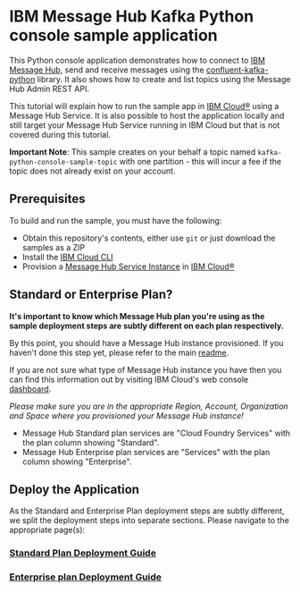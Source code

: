 # IBM Message Hub Kafka Python console sample application
This Python console application demonstrates how to connect to [IBM Message Hub](https://console.ng.bluemix.net/docs/services/MessageHub/index.html), send and receive messages using the [confluent-kafka-python](https://github.com/confluentinc/confluent-kafka-python) library. It also shows how to create and list topics using the Message Hub Admin REST API.

This tutorial will explain how to run the sample app in [IBM Cloud®](https://console.ng.bluemix.net/) using a Message Hub Service. It is also possible to host the application locally and still target your Message Hub Service running in IBM Cloud but that is not covered during this tutorial.

__Important Note__: This sample creates on your behalf a topic named `kafka-python-console-sample-topic` with one partition - this will incur a fee if the topic does not already exist on your account.

## Prerequisites
To build and run the sample, you must have the following:

* Obtain this repository's contents, either use `git` or just download the samples as a ZIP
* Install the [IBM Cloud CLI](https://console.bluemix.net/docs/cli/reference/bluemix_cli/download_cli.html)
* Provision a [Message Hub Service Instance](https://console.ng.bluemix.net/catalog/services/message-hub/) in [IBM Cloud®](https://console.ng.bluemix.net/)

## Standard or Enterprise Plan?

**It's important to know which Message Hub plan you're using as the sample deployment steps are subtly different on each plan respectively.**

By this point, you should have a Message Hub instance provisioned. If you haven't done this step yet, please refer to the main [readme](/README.md).

If you are not sure what type of Message Hub instance you have then you can find this information out by visiting IBM Cloud's web console [dashboard](https://console.bluemix.net/dashboard).

*Please make sure you are in the appropriate Region, Account, Organization and Space where you provisioned your Message Hub instance!*

* Message Hub Standard plan services are "Cloud Foundry Services" with the plan column showing "Standard".
* Message Hub Enterprise plan services are "Services" with the plan column showing "Enterprise".


## Deploy the Application

As the Standard and Enterprise Plan deployment steps are subtly different, we split the deployment steps into separate sections. Please navigate to the appropriate page(s):

### [Standard Plan Deployment Guide](./standard_plan.md#running-the-sample-ibm-cloud)

### [Enterprise plan Deployment Guide](./enterprise_plan.md#running-the-sample-ibm-cloud)